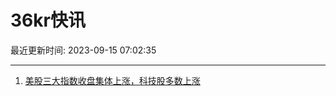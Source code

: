 # 36kr快讯

最近更新时间: 2023-09-15 07:02:35

--- 
1. [美股三大指数收盘集体上涨，科技股多数上涨](https://www.36kr.com/newsflashes/2432369642279302) 
